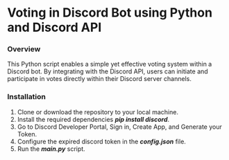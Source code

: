 # Voting in Discord Bot using Python and Discord API

### Overview
This Python script enables a simple yet effective voting system within a Discord bot. By integrating with the Discord API, users can initiate and participate in votes directly within their Discord server channels. 

### Installation
1. Clone or download the repository to your local machine.
2. Install the required dependencies **_pip install discord_**.
3. Go to Discord Developer Portal, Sign in, Create App, and Generate your Token.
4. Configure the expired discord token in the **_config.json_** file.
5. Run the **_main.py_** script.
